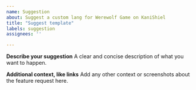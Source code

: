 ```yaml
---
name: Suggestion
about: Suggest a custom lang for Werewolf Game on KaniShiel
title: "Suggest template"
labels: suggestion
assignees: ''

---
```

<!--
  Please add the label of the service the suggestion is for
-->

**Describe your suggestion**
A clear and concise description of what you want to happen.

**Additional context, like links**
Add any other context or screenshots about the feature request here.
